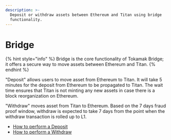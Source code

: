 ```yaml
---
description: >-
  Deposit or withdraw assets between Ethereum and Titan using bridge
  functionality.
---
```


# Bridge

{% hint style="info" %}
Bridge is the core functionality of Tokamak Bridge; it offers a secure way to move assets between Ethereum and Titan.&#x20;
{% endhint %}

"Deposit" allows users to move asset from Ethereum to Titan. It will take 5 minutes for the deposit from Ethereum to be propagated to Titan. The wait time ensures that Titan is not minting any new assets in case there is a block reorganization on Ethereum.&#x20;

"Withdraw" moves asset from Titan to Ethereum. Based on the 7 days fraud proof window, withdraw is expected to take 7 days from the point when the withdraw transaction is rolled up to L1.&#x20;

* [How to perform a Deposit](deposit.md)
* [How to perform a Withdraw](withdraw.md)
